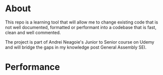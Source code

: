 # About

This repo is a learning tool that will allow me to change existing code that is not well documented, formatted or performant into a codebase that is fast, clean and well commented. 

The project is part of Andrei Neagoie's Junior to Senior course on Udemy and will bridge the gaps in my knowledge post General Assembly SEI. 

# Performance



